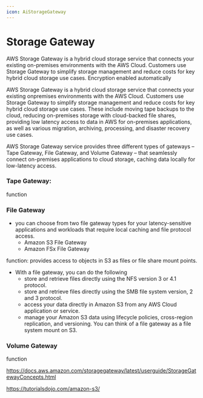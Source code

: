 ```yaml
---
icon: AiStorageGateway
---
```

# Storage Gateway
AWS Storage Gateway is a hybrid cloud storage service that connects your existing on-premises environments with the AWS Cloud. Customers use Storage Gateway to simplify storage management and reduce costs for key hybrid cloud storage use cases.
Encryption enabled automatically

AWS Storage Gateway is a hybrid cloud storage service that connects your existing onpremises environments with the AWS Cloud. Customers use Storage Gateway to simplify storage management and reduce costs for key hybrid cloud storage use cases. These include moving tape backups to the cloud, reducing on-premises storage with cloud-backed file shares, providing low latency access to data in AWS for on-premises applications, as well as various migration, archiving, processing, and disaster recovery use cases.

AWS Storage Gateway service provides three different types of gateways – Tape Gateway, File Gateway, and Volume Gateway – that seamlessly connect on-premises applications to cloud storage, caching data locally for low-latency access.

### Tape Gateway:
function


### File Gateway
- you can choose from two file gateway types for your latency-sensitive applications and workloads that require local caching and file protocol access.
	- Amazon S3 File Gateway
	- Amazon FSx File Gateway

function: provides access to objects in S3 as files or file share mount points.

- With a file gateway, you can do the following 
	- store and retrieve files directly using the NFS version 3 or 4.1 protocol.
	- store and retrieve files directly using the SMB file system version, 2 and 3 protocol.
	- access your data directly in Amazon S3 from any AWS Cloud application or service.
	- manage your Amazon S3 data using lifecycle policies, cross-region replication, and versioning. You can think of a file gateway as a file system mount on S3.


### Volume Gateway
function


https://docs.aws.amazon.com/storagegateway/latest/userguide/StorageGatewayConcepts.html

https://tutorialsdojo.com/amazon-s3/
